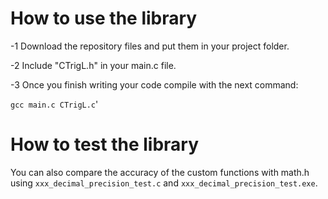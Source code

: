 # How to use the library
-1 Download the repository files and put them in your project folder.

-2 Include "CTrigL.h" in your main.c file.

-3 Once you finish writing your code compile with the next command:

```gcc main.c CTrigL.c```'

# How to test the library

You can also compare the accuracy of the custom functions with math.h using ```xxx_decimal_precision_test.c``` and ```xxx_decimal_precision_test.exe```.